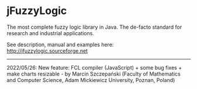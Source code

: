 jFuzzyLogic
===========

The most complete fuzzy logic library in Java. The de-facto standard for research and industrial applications.

See description, manual and examples here: http://jfuzzylogic.sourceforge.net

<hr>

2022/05/26:
New feature: FCL compiler (JavaScript) + some bug fixes + make charts resizable - by Marcin Szczepański (Faculty of Mathematics and Computer Science, Adam Mickiewicz University, Poznan, Poland)
